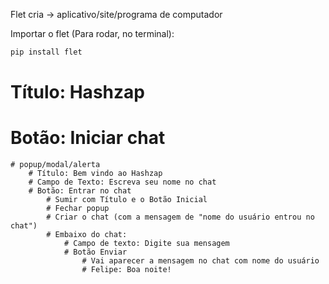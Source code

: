Flet cria -> aplicativo/site/programa de computador

Importar o flet (Para rodar, no terminal):
```bash
pip install flet
```

# Título: Hashzap
# Botão: Iniciar chat
    # popup/modal/alerta
        # Título: Bem vindo ao Hashzap
        # Campo de Texto: Escreva seu nome no chat
        # Botão: Entrar no chat
            # Sumir com Título e o Botão Inicial
            # Fechar popup
            # Criar o chat (com a mensagem de "nome do usuário entrou no chat")
            # Embaixo do chat:
                # Campo de texto: Digite sua mensagem
                # Botão Enviar
                    # Vai aparecer a mensagem no chat com nome do usuário
                    # Felipe: Boa noite!

